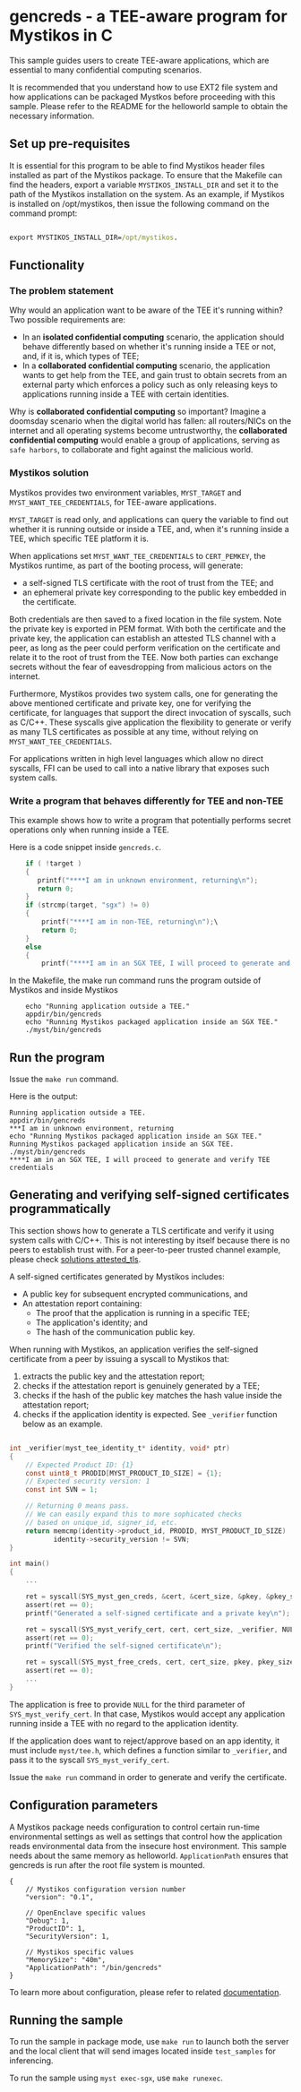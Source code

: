 # gencreds -  a TEE-aware program for Mystikos in C

This sample guides users to create TEE-aware applications, which are
essential to many confidential computing scenarios.

It is recommended that you understand how to use EXT2 file system and how applications can be packaged
Mystkos before proceeding with this sample. Please refer to the README for the helloworld sample
to obtain the necessary information.


## Set up pre-requisites

It is essential for this program to be able to find Mystikos header files installed as part of the Mystikos package.
To ensure that the Makefile can find the headers, export a variable `MYSTIKOS_INSTALL_DIR` and set it to the path of
the Mystikos installation on the system. As an example, if Mystikos is installed on /opt/mystikos, then issue
 the following command on the command prompt:

```cmd

export MYSTIKOS_INSTALL_DIR=/opt/mystikos.

```
## Functionality

### The problem statement

Why would an application want to be aware of the TEE it's running within? Two
possible requirements are:

* In an **isolated confidential computing** scenario, the application should
  behave differently based on whether it's running
  inside a TEE or not, and, if it is, which types of TEE;
* In a **collaborated confidential computing** scenario, the application wants
  to get help from the TEE, and gain trust to obtain secrets from an external
  party which enforces a policy such as only releasing keys to applications
  running inside a TEE with certain identities.

Why is **collaborated confidential computing** so important?
Imagine a doomsday scenario when the digital world has fallen: all routers/NICs
on the internet and all operating systems become untrustworthy, the
**collaborated confidential computing** would enable a group of
applications, serving as `safe harbors`, to collaborate and fight against
the malicious world.

### Mystikos solution

Mystikos provides two environment variables, `MYST_TARGET` and
`MYST_WANT_TEE_CREDENTIALS`, for TEE-aware applications.

`MYST_TARGET` is read only, and applications can query the variable to
find out whether it is running outside or inside a TEE, and, when it's
running inside a TEE, which specific TEE platform it is.

When applications set `MYST_WANT_TEE_CREDENTIALS` to `CERT_PEMKEY`, the Mystikos
runtime, as part of the booting process, will generate:

* a self-signed TLS certificate with the root of trust from the
TEE; and
* an ephemeral private key corresponding to the public key embedded
in the certificate.

Both credentials are then saved to a fixed location in the file system.
Note the private key is exported in PEM format.
With both the certificate and the private key, the application can establish
an attested TLS channel with a peer, as long as the peer could perform
verification on the certificate and relate it to the root of trust from
the TEE. Now both parties can exchange secrets without the fear of
eavesdropping from malicious actors on the internet.

Furthermore, Mystikos provides two system calls, one for generating the above
mentioned certificate and private key, one for verifying the certificate,
for languages that support the direct invocation of syscalls, such as C/C++.
These syscalls give application the flexibility to generate or verify as
many TLS certificates as possible at any time, without relying on
`MYST_WANT_TEE_CREDENTIALS`.

For applications written in high level languages which allow no direct
syscalls, FFI can be used to call into a native library that exposes such
system calls.


### Write a program that behaves differently for TEE and non-TEE

This example shows how to write a program that potentially performs secret
operations only when running inside a TEE.

Here is a code snippet inside `gencreds.c`.

```c
    if ( !target )
    {
       printf("****I am in unknown environment, returning\n");
       return 0;
    }
    if (strcmp(target, "sgx") != 0)
    {
        printf("****I am in non-TEE, returning\n");\
        return 0;
    }
    else
    {
        printf("****I am in an SGX TEE, I will proceed to generate and verify TEE credentials\n");\
```
In the Makefile, the make run command runs the program outside of Mystikos and inside Mystikos
```
	echo "Running application outside a TEE."
	appdir/bin/gencreds
	echo "Running Mystikos packaged application inside an SGX TEE."
	./myst/bin/gencreds
```


## Run the program


Issue the `make run` command.

Here is the output:
```
Running application outside a TEE.
appdir/bin/gencreds
***I am in unknown environment, returning
echo "Running Mystikos packaged application inside an SGX TEE."
Running Mystikos packaged application inside an SGX TEE.
./myst/bin/gencreds
****I am in an SGX TEE, I will proceed to generate and verify TEE credentials
```

## Generating and verifying self-signed certificates programmatically

This section shows how to generate a TLS certificate and verify it using
system calls with C/C++. This is not interesting by itself because there
is no peers to establish trust with. For a peer-to-peer trusted channel
example, please check
[solutions attested_tls](https://github.com/deislabs/mystikos/tree/main/solutions/attested_tls).

A self-signed certificates generated by Mystikos includes:

* A public key for subsequent encrypted communications, and
* An attestation report containing:
    * The proof that the application is running in a specific TEE;
    * The application's identity; and
    * The hash of the communication public key.

When running with Mystikos, an application verifies the self-signed certificate
from a peer by issuing a syscall to Mystikos that:

1. extracts the public key and the attestation report;
1. checks if the attestation report is genuinely generated by a TEE;
1. checks if the hash of the public key matches the hash value inside
the attestation report;
1. checks if the application identity is expected. See `_verifier`
function below as an example.

```c

int _verifier(myst_tee_identity_t* identity, void* ptr)
{
    // Expected Product ID: {1}
    const uint8_t PRODID[MYST_PRODUCT_ID_SIZE] = {1};
    // Expected security version: 1
    const int SVN = 1;

    // Returning 0 means pass.
    // We can easily expand this to more sophicated checks
    // based on unique_id, signer_id, etc.
    return memcmp(identity->product_id, PRODID, MYST_PRODUCT_ID_SIZE) ||
           identity->security_version != SVN;
}

int main()
{
    ...

    ret = syscall(SYS_myst_gen_creds, &cert, &cert_size, &pkey, &pkey_size);
    assert(ret == 0);
    printf("Generated a self-signed certificate and a private key\n");

    ret = syscall(SYS_myst_verify_cert, cert, cert_size, _verifier, NULL);
    assert(ret == 0);
    printf("Verified the self-signed certificate\n");

    ret = syscall(SYS_myst_free_creds, cert, cert_size, pkey, pkey_size);
    assert(ret == 0);
    ...
}

```

The application is free to provide `NULL` for the third parameter of
`SYS_myst_verify_cert`. In that case, Mystikos would accept any
application running inside a TEE with no regard to the application identity.

If the application does want to reject/approve based on an app identity, it
must include `myst/tee.h`, which defines a function similar to `_verifier`,
and pass it to the syscall `SYS_myst_verify_cert`.

Issue the `make run` command in order to generate and verify the certificate.

## Configuration parameters

A Mystikos package needs configuration to control certain run-time environmental settings as well as settings that control how the application reads environmental data from the insecure host environment.
This sample needs about the same memory as helloworld. `ApplicationPath` ensures that gencreds is run after the root file system is mounted. 

```
{
    // Mystikos configuration version number
    "version": "0.1",

    // OpenEnclave specific values
    "Debug": 1,
    "ProductID": 1,
    "SecurityVersion": 1,

    // Mystikos specific values
    "MemorySize": "40m",
    "ApplicationPath": "/bin/gencreds"
}
```
To learn more about configuration, please refer to related [documentation](../../doc/sign-package.md).

## Running the sample

To run the sample in package mode, use `make run` to launch both the server and the local client that will
send images located inside `test_samples` for inferencing.

To run the sample using `myst exec-sgx`, use `make runexec`.